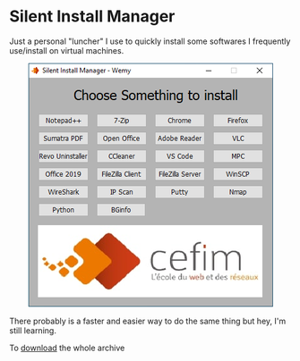 # Silent Install Manager  
Just a personal "luncher" I use to quickly install some softwares I frequently use/install on virtual machines.

<p align="center">
  <img src="sim_int.png">
</p>
  
There probably is a faster and easier way to do the same thing but hey, I'm still learning.  

 To [download](https://wemy.ninja/sim/) the whole archive 
